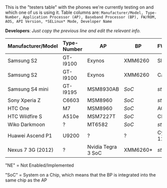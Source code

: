 This is the "testers table" with the phones we're currently testing on and which one of us is using it. Table columns are: `Manufacturer/Model, Type-Number, Application Processor (AP), Baseband Processor (BP), FW/ROM, AOS, API Version, *SELinux* Mode, Developer Name`

**Developers**: *Just copy the previous line and edit the relevant info.*

| Manufacturer/Model    | Type-Number | AP  | BP  | FW/ROM | AOS | API | SELmode | DEV |
|:--------------------- |:----------- | --- | --- |:------ |:--- | --- |:------- |:--- |
Samsung S2 | GT-I9100 | Exynos | XMM6260 | SlimKat | KK4.4.2b4 | 19 | Permissive | E:V:A
Samsung S2 | GT-I9100 | Exynos | XMM6260 | Carbon | KK4.4.4 | 19 | Permissive | xLaMbChOpSx
Samsung S4 mini | GT-I9195 | MSM8930AB | *SoC* | *stock* | JB4.2.2 | 17 | Enforcing | E:V:A
Sony Xperia Z | C6603 | MSM8960 | *SoC* | *stock* | KK4.4.4 | 19 | Enforcing | xLaMbChOpSx
HTC One | M7 | MSM8960 | *SoC* | AOKP | KK4.4.4 | 19 | Permissive | SecUpwN
HTC Wildfire S | A510e | MSM7227T | *SoC* | CM10.1 | JB4.2.2 | 17 | *NE* | He3556
Wiko Darkmoon | ? | MT6582 | *SoC* | *stock* | JB4.2.2 | 17 | *NE*| andr3jx
Huawei Ascend P1 | U9200 | ? | ? | CyanogenMod 11 | KK4.4.4 | 19 | *NE* | tobykurien
Nexus 7 3G (2012) | ? | Nvidia Tegra 3 SoC | XMM6260* | *stock* | KK4.4.4 | 19 | *NE*| andr3jx


"NE" = Not Enabled/Implemented

"SoC" = System on a Chip, which means that the BP is integrated into the same chip as the AP